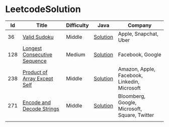 # LeetcodeSolution

| **Id** | **Title** | **Difficulty** | **Java** | **Company** |
| ------ | --------- | -------------- | ---------- | ---------- |
|  36 | [Valid Sudoku](https://leetcode.com/problems/valid-sudoku/) |  Middle | [Solution](https://github.com/AkshayChandole/LeetcodeSolution/blob/main/src/main/java/ArraysAndHashing/ValidSudoku/Solution.java) | Apple, Snapchat, Uber |
| 128 | [Longest Consecutive Sequence](https://leetcode.com/problems/longest-consecutive-sequence/) | Medium | [Solution](https://github.com/AkshayChandole/LeetcodeSolution/blob/main/src/main/java/ArraysAndHashing/LongestConsecutiveSequence/Solution.java) | Facebook, Google |
| 238 | [Product of Array Except Self](https://leetcode.com/problems/product-of-array-except-self/description/) |  Middle | [Solution](https://github.com/AkshayChandole/LeetcodeSolution/blob/main/src/main/java/ArraysAndHashing/ProductOfArrayExceptSelf/Solution.java) | Amazon, Apple, Facebook, Linkedin, Microsoft |
| 271 | [Encode and Decode Strings](https://leetcode.com/problems/encode-and-decode-strings/) |  Middle | [Solution](https://github.com/AkshayChandole/LeetcodeSolution/blob/main/src/main/java/ArraysAndHashing/EncodeAndDecodeStrings/Solution.java) | Bloomberg, Google, Microsoft, Square, Twitter |
|   | []() |   | []() |  |
